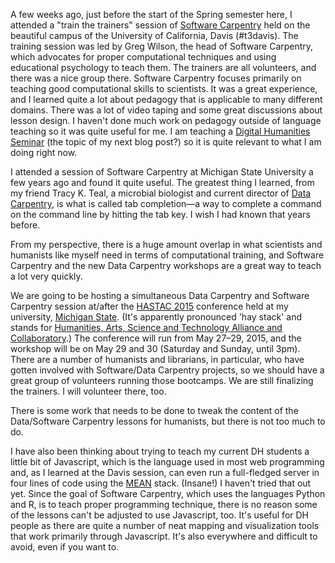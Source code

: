 <!--
.. title: Now a Certified Data/Software Carpentry Trainer
.. slug: certified-datasoftware-carpentry-trainer
.. date: 2015-01-25 23:59:26 UTC
.. tags: software-carpentry, data-carpentry, coding, javascript,
.. link:
.. description:
.. type: text
-->

A few weeks ago, just before the start of the Spring semester here, I attended a "train the trainers" session of
[Software Carpentry] held on the beautiful campus of the  University of California, Davis (#t3davis). The training session was led by Greg Wilson, the head of Software Carpentry, which advocates for proper computational techniques and using educational psychology to teach them. The trainers are all volunteers, and there was a nice group there. Software Carpentry focuses primarily on teaching good computational skills to scientists. It was a great experience, and I learned quite a lot about pedagogy that is applicable to many different domains. There was a lot of video taping and some great discussions about lesson design. I haven't done much work on pedagogy outside of language teaching so it was quite useful for me. I am teaching a [Digital Humanities Seminar] (the topic of my next blog post?) so it is quite relevant to what I am doing right now.

I attended a session of Software Carpentry at Michigan State University a few years ago and found it quite useful. The greatest thing I learned, from my friend Tracy K. Teal, a microbial biologist and current director of [Data Carpentry], is what is called tab completion—a way to complete a command on the command line by hitting the tab key. I wish I had known that years before.

From my perspective, there is a huge amount overlap in what scientists and humanists like myself need in terms of computational training, and Software Carpentry and the new Data Carpentry workshops are a great way to teach a lot very quickly.

We are going to be hosting a simultaneous Data Carpentry and Software Carpentry session at/after the [HASTAC 2015] conference held at my university, [Michigan State]. (It's apparently pronounced 'hay stack' and stands for [Humanities, Arts, Science and Technology Alliance and Collaboratory].) The conference will run from May 27–29, 2015, and the workshop will be on May 29 and 30 (Saturday and Sunday, until 3pm).  There are a number of humanists and librarians, in particular, who have gotten involved with Software/Data Carpentry projects, so we should have a great group of volunteers running those bootcamps. We are still finalizing the trainers. I will volunteer there, too.

There is some work that needs to be done to tweak the content of the Data/Software Carpentry lessons for humanists, but there is not too much to do.

I have also been thinking about trying to teach my current DH students a little bit of Javascript, which is the language used in most web programming and, as I learned at the Davis session, can even run a full-fledged server in four lines of code using the [MEAN] stack. (Insane!) I haven't tried that out yet. Since the goal of Software Carpentry, which uses the languages Python and R, is to teach proper programming technique, there is no reason some of the lessons can't be adjusted to use Javascript, too. It's useful for DH people as there are quite a number of neat mapping and visualization tools that work primarily through Javascript. It's also everywhere and difficult to avoid, even if you want to.

[Python]: http://python.org
[Michigan State]: http://msu.edu
[MEAN]: http://en.wikipedia.org/wiki/MEAN
[Humanities, Arts, Science and Technology Alliance and Collaboratory]: http://www.hastac.org
[HASTAC 2015]: http://hastac2015.org
[Digital Humanities Seminar]:http://seanpue.githubi.io/al340
[Software Carpentry]:  http://software-carpentry.org
[Data Carpentry]: http://datacarpentry.org
